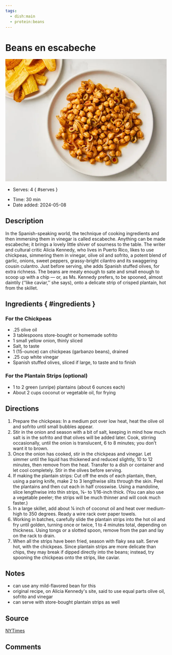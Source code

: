 ```yaml
---
tags:
  - dish:main
  - protein:beans
---
```

<!-- Tags can have colon, but no space around it -->

# Beans en escabeche

![Recipe picture](../images/01EATrex-chickpeas-escabeche-plwb-master768-v2.webp)

<!-- Serves has to be a single number, no dashes, but text is allowed after the
number (e.g., 24 cookies) -->
- Serves: 4
{ #serves }
<!-- Time is not parsed, so anything can be input here, and additional
values can be added (e.g., "active time", "cooking time", etc) -->
- Time: 30 min
- Date added: 2024-05-08

## Description
In the Spanish-speaking world, the technique of cooking ingredients and then immersing them in vinegar is called escabeche. Anything can be made escabeche; it brings a lovely little shiver of sourness to the table. The writer and cultural critic Alicia Kennedy, who lives in Puerto Rico, likes to use chickpeas, simmering them in vinegar, olive oil and sofrito, a potent blend of garlic, onions, sweet peppers, grassy-bright cilantro and its swaggering cousin culantro. Just before serving, she adds Spanish stuffed olives, for extra richness. The beans are meaty enough to sate and small enough to scoop up with a chip — or, as Ms. Kennedy prefers, to be spooned, almost daintily (‘‘like caviar,’’ she says), onto a delicate strip of crisped plantain, hot from the skillet.

## Ingredients { #ingredients }

<!-- Decimals are allowed, fractions are not. For ranges, use only a single dash
and no spaces between the numbers. -->
### For the Chickpeas
- .25 olive oil
- 3 tablespoons store-bought or homemade sofrito 
- 1 small yellow onion, thinly sliced
- Salt, to taste
- 1 (15-ounce) can chickpeas (garbanzo beans), drained
- .25 cup white vinegar
- Spanish stuffed olives, sliced if large, to taste and to finish 

### For the Plantain Strips (optional)
- 1 to 2 green (unripe) plantains (about 6 ounces each)
- About 2 cups coconut or vegetable oil, for frying
## Directions

<!-- If you have a direction that refers to a number of some ingredient, wrap
the number in asterisks and add `{.ingredient-num}` afterwards. For example,
write `Add 2 Tbsp oil to pan` as `Add *2*{.ingredient-num} to pan`. This allows
us to properly change the number when changing the serves value. -->

1. Prepare the chickpeas: In a medium pot over low heat, heat the olive oil and sofrito until small bubbles appear.
2. Stir in the onion and season with a bit of salt, keeping in mind how much salt is in the sofrito and that olives will be added later. Cook, stirring occasionally, until the onion is translucent, 6 to 8 minutes; you don’t want it to brown.
3. Once the onion has cooked, stir in the chickpeas and vinegar. Let simmer until the liquid has thickened and reduced slightly, 10 to 12 minutes, then remove from the heat. Transfer to a dish or container and let cool completely. Stir in the olives before serving.
4. If making the plantain strips: Cut off the ends of each plantain, then, using a paring knife, make 2 to 3 lengthwise slits through the skin. Peel the plantains and then cut each in half crosswise. Using a mandoline, slice lengthwise into thin strips, ⅛- to 1/16-inch thick. (You can also use a vegetable peeler; the strips will be much thinner and will cook much faster.)
5. In a large skillet, add about ¼ inch of coconut oil and heat over medium-high to 350 degrees. Ready a wire rack over paper towels.
6. Working in batches, carefully slide the plantain strips into the hot oil and fry until golden, turning once or twice, 1 to 4 minutes total, depending on thickness. Using tongs or a slotted spoon, remove from the pan and lay on the rack to drain.
7. When all the strips have been fried, season with flaky sea salt. Serve hot, with the chickpeas. Since plantain strips are more delicate than chips, they may break if dipped directly into the beans; instead, try spooning the chickpeas onto the strips, like caviar.

## Notes

- can use any mild-flavored bean for this
- original recipe, on Alicia Kennedy's site, said to use equal parts olive oil, sofrito and vinegar
- can serve with store-bought plantain strips as well

## Source

[NYTimes](https://cooking.nytimes.com/recipes/1024675-chickpeas-escabeche-with-plantain-strips)

## Comments
